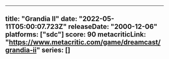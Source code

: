 
---
title: "Grandia II"
date: "2022-05-11T05:00:07.723Z"
releaseDate: "2000-12-06"
platforms: ["sdc"]
score: 90
metacriticLink: "https://www.metacritic.com/game/dreamcast/grandia-ii"
series: []
---
